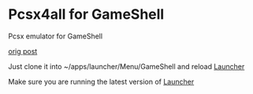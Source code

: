 # Pcsx4all for GameShell

Pcsx emulator for GameShell 

[orig post ](https://forum.clockworkpi.com/t/gcw-zero-pcsx4all-for-gs/433)

Just clone it into ~/apps/launcher/Menu/GameShell and reload [Launcher](https://github.com/clockworkpi/launcher)

Make sure you are running the latest version of [Launcher](https://github.com/clockworkpi/launcher)




